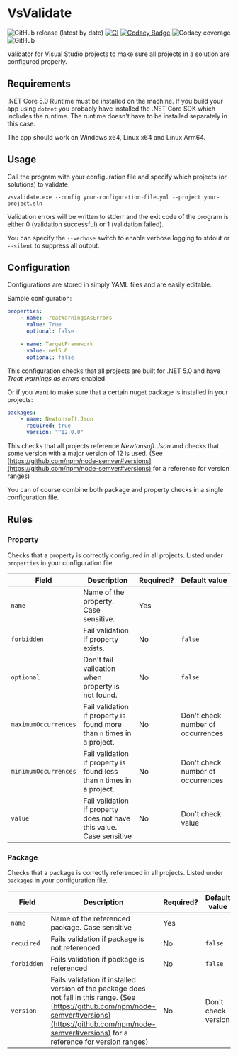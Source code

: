# VsValidate
![GitHub release (latest by date)](https://img.shields.io/github/v/release/TheSylence/VsValidate)
[![CI](https://github.com/TheSylence/VsValidate/actions/workflows/Ci.yml/badge.svg?branch=main)](https://github.com/TheSylence/VsValidate/actions/workflows/Ci.yml)
[![Codacy Badge](https://app.codacy.com/project/badge/Grade/bbb3b3809fee449f8a0326a1de0e49ff)](https://www.codacy.com/gh/TheSylence/VsValidate/dashboard?utm_source=github.com&amp;utm_medium=referral&amp;utm_content=TheSylence/VsValidate&amp;utm_campaign=Badge_Grade)
![Codacy coverage](https://img.shields.io/codacy/coverage/bbb3b3809fee449f8a0326a1de0e49ff)
![GitHub](https://img.shields.io/github/license/TheSylence/VsValidate)

Validator for Visual Studio projects to make sure all projects in a solution are configured properly.

## Requirements
.NET Core 5.0 Runtime must be installed on the machine.
If you build your app using `dotnet` you probably have installed the .NET Core SDK which includes the runtime.
The runtime doesn't have to be installed separately in this case.

The app should work on Windows x64, Linux x64 and Linux Arm64.

## Usage
Call the program with your configuration file and specify which projects (or solutions) to validate.

`vsvalidate.exe --config your-configuration-file.yml --project your-project.sln`

Validation errors will be written to stderr and the exit code of the program is either 0 (validation successful) or 1 (validation failed).

You can specify the `--verbose` switch to enable verbose logging to stdout or `--silent` to suppress all output.

## Configuration
Configurations are stored in simply YAML files and are easily editable.

Sample configuration:
```yml
properties:
    - name: TreatWarningsAsErrors
      value: True
      optional: false

    - name: TargetFramework
      value: net5.0
      optional: false
```

This configuration checks that all projects are built for .NET 5.0 and have *Treat warnings as errors* enabled.

Or if you want to make sure that a certain nuget package is installed in your projects:
```yml
packages:
    - name: Newtonsoft.Json
      required: true
      version: "^12.0.0"
```
This checks that all projects reference *Newtonsoft.Json* and checks that some version with a major version of 12 is used.
(See [https://github.com/npm/node-semver#versions](https://github.com/npm/node-semver#versions) for a reference for version ranges)

You can of course combine both package and property checks in a single configuration file.

## Rules

### Property
Checks that a property is correctly configured in all projects. Listed under `properties` in your configuration file.

| Field | Description | Required? | Default value |
|---|---|---|---|
| `name` | Name of the property. Case sensitive. | Yes | |
| `forbidden` | Fail validation if property exists. | No | `false` |
| `optional` | Don't fail validation when property is not found. | No | `false` |
| `maximumOccurrences` | Fail validation if property is found more than `n` times in a project. | No | Don't check number of occurrences |
| `minimumOccurrences` | Fail validation if property is found less than `n` times in a project. | No | Don't check number of occurrences |
| `value` | Fail validation if property does not have this value. Case sensitive | No | Don't check value |

### Package
Checks that a package is correctly referenced in all projects. Listed under `packages` in your configuration file.

| Field | Description | Required? | Default value |
|---|---|---|---|
| `name` | Name of the referenced package. Case sensitive | Yes | |
| `required` | Fails validation if package is not referenced | No | `false` |
| `forbidden` | Fails validation if package is referenced | No | `false` |
| `version` | Fails validation if installed version of the package does not fall in this range. (See [https://github.com/npm/node-semver#versions](https://github.com/npm/node-semver#versions) for a reference for version ranges) | No | Don't check version | 